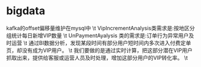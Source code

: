 # bigdata
kafka的offset偏移量维护在mysql中 \t
VipIncrementAnalysis类需求是:按地区分组统计每日新增VIP数量 \t
UnPaymentAyalysis 类的需求是:订单行为异常用户及时运营 \t
通过BI数据分析，发现某段时间有部分用户短时间内多次进入付费定单页，却没有成为VIP用户。 \t
我们要做的是通过实时计算，把这部分潜在VIP用户抓取出来，提供给客服或运营人员及时处理，增加这部分用户的VIP转化率。 \t
